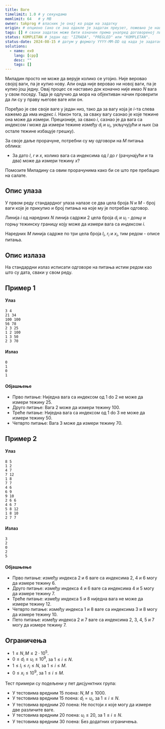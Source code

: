 ```yaml
---
title: Ваге
timelimit: 1.0 # у секундама
memlimit: 64   # y MB
owner: takprog # власник је онај ко ради на задатку
origin: # опционо (ако се зна одакле је задатак преузет, пожељно је навести извор)
tags: [] # сваки задатак може бити означен према унапред договореној листи ознака
status: KOMPLETAN # један од: "IZRADA", "PREGLED" или "KOMPLETAN".
status-date: 2024-08-15 # датум у формату YYYY-MM-DD од када је задатак у наведеном статусу
solutions:
  - name: ex0
    lang: [cpp]
    desc: ""
    tags: []
---
```


Миладин просто не може да верује колико се угојио. Није веровао својој ваги, па је купио нову. Али онда није веровао ни новој ваги, па је купио још једну. Овај процес се наставио док коначно није имао $N$ вага у свом поседу. Тада је одлучио да мора на објективан начин проверити да ли су у праву његове ваге или он.

Поређао је све своје ваге у један низ, тако да за вагу која је $i$-та слева кажемо да има индекс $i$. Након тога, за сваку вагу сазнао је које тежине она може да измери. Прецизније, за свако $i$, сазнао је да вага са индексом $i$ може да измери тежине између $d_i$ и $u_i$, укључујући и њих (за остале тежине избацује грешку).

За своје даље прорачуне, потребни су му одговори на $M$ питања облика: 

- За дато $l$, $r$ и $x$, колико вага са индексима од $l$ до $r$ (рачунајући и та два) може да измери тежину $x$?

Помозите Миладину са овим прорачунима како би се што пре пребацио на салате. 

## Опис улаза
У првом реду стандардног улаза налазе се два цела броја $N$ и $M$ - број ваги које је прикупио и број питања на које му је потребан одговор. 

Линија $i$ од наредних $N$ линија садржи $2$ цела броја $d_i$ и $u_i$ - доњу и горњу тежинску границу коју може да измери вага са индексом $i$. 

Наредних $M$ линија садрже по три цела броја $l_i$, $r_i$ и $x_i$, тим редом - описе питања. 

## Опис излаза
На стандардни излаз исписати одговоре на питања истим редом као што су дата, сваки у свом реду.

## Пример 1
#### Улаз
```
3 4
21 34
100 100
56 78
2 3 25
1 2 100
1 3 50
2 3 70
```

#### Излаз
```
0
1
0
1
```

#### Објашњење
- Прво питање: Ниједна вага са индексом од $1$ do $2$ не може да измери тежину $25$.
- Друго питање: Вага $2$ може да измери тежину $100$.
- Треће питање: Ниједна вага са индексом од $1$ do $3$ не може да измери тежину $50$.
- Четврто питање: Вага $3$ може да измери тежину $70$.


## Пример 2

#### Улаз
```
8 5
1 2
4 7
7 12
1 8
7 7
4 6
6 9
9 10
2 6 6
4 6 7
5 8 12
1 8 10
2 7 7
```

#### Излаз
```
3
2
0
2
5
```

#### Објашњење
- Прво питање: између индекса $2$ и $6$ ваге са индексима $2$, $4$ и $6$ могу да измере тежину $6$.
- Друго питање: између индекса $4$ и $6$ ваге са индексима $4$ и $5$ могу да измере тежину $7$.
- Треће питање: између индекса $5$ и $8$ ниједна вага не може да измери тежину $12$.
- Четврто питање: између индекса $1$ и $8$ ваге са индексима $3$ и $8$ могу да измере тежину $10$.
- Пето питање: између индекса $2$ и $7$ ваге са индексима $2$, $3$, $4$, $5$ и $7$ могу да измере тежину $7$.

## Ограничења

- $1 \leq N, M \leq 2 \cdot 10^5$.
- $0 \leq d_i \leq u_i \leq 10^9$, за $1 \leq i \leq N$.
- $1 \leq l_i \leq r_i \leq N$, за $1 \leq i \leq M$.
- $0 \leq x_i \leq 10^9$, за $1 \leq i \leq M$.

Тест примери су подељени у пет дисјунктних група:

- У тестовима вредним 15 поена: $N, M \leq 1000$.
- У тестовима вредним 15 поена: $d_i = u_i$, за $1 \leq i \leq N$.
- У тестовима вредним 20 поена: Не постоји $x$ које могу да измере две различите ваге.
- У тестовима вредним 20 поена: $u_i \leq 20$,  за $1 \leq i \leq N$.
- У тестовима вредним 30 поена: Без додатних ограничења.
